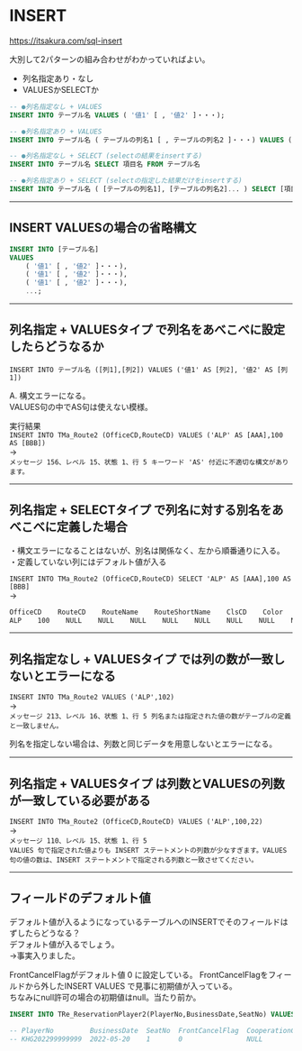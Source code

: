 # INSERT

<https://itsakura.com/sql-insert>  

大別して2パターンの組み合わせがわかっていればよい。  

- 列名指定あり・なし  
- VALUESかSELECTか  

``` sql : 基本
-- ●列名指定なし + VALUES
INSERT INTO テーブル名 VALUES ( '値1' [ , '値2' ]・・・);

-- ●列名指定あり + VALUES
INSERT INTO テーブル名 ( テーブルの列名1 [ , テーブルの列名2 ]・・・) VALUES ( '値1' [ , '値2' ]・・・);

-- ●列名指定なし + SELECT (selectの結果をinsertする)
INSERT INTO テーブル名 SELECT 項目名 FROM テーブル名

-- ●列名指定あり + SELECT (selectの指定した結果だけをinsertする)
INSERT INTO テーブル名 ( [テーブルの列名1], [テーブルの列名2]... ) SELECT [項目名1],[項目名2]... FROM 別テーブル名
```

---

## INSERT VALUESの場合の省略構文

``` sql
INSERT INTO [テーブル名]
VALUES 
    ( '値1' [ , '値2' ]・・・), 
    ( '値1' [ , '値2' ]・・・), 
    ( '値1' [ , '値2' ]・・・), 
    ...;
```

---

## 列名指定 + VALUESタイプ で列名をあべこべに設定したらどうなるか

`INSERT INTO テーブル名 ([列1],[列2]) VALUES ('値1' AS [列2], '値2' AS [列1])`  

A. 構文エラーになる。  
VALUES句の中でAS句は使えない模様。  

実行結果  
`INSERT INTO TMa_Route2 (OfficeCD,RouteCD) VALUES ('ALP' AS [AAA],100 AS [BBB])`  
→  
`メッセージ 156、レベル 15、状態 1、行 5 キーワード 'AS' 付近に不適切な構文があります。`  

---

## 列名指定 + SELECTタイプ で列名に対する別名をあべこべに定義した場合

・構文エラーになることはないが、別名は関係なく、左から順番通りに入る。  
・定義していない列にはデフォルト値が入る  

`INSERT INTO TMa_Route2 (OfficeCD,RouteCD) SELECT 'ALP' AS [AAA],100 AS [BBB]`  
→  

``` txt
OfficeCD    RouteCD    RouteName    RouteShortName    ClsCD    Color    BackgroundColor    Sort    ValidFlag    SearchKey    InsertDateTime    InsertStaffCD    InsertStaffName    InsertProgram    InsertTerminal    UpdateDateTime    UpdateStaffCD    UpdateStaffName    UpdateProgram    UpdateTerminal
ALP    100    NULL    NULL    NULL    NULL    NULL    NULL    NULL    NULL    NULL    NULL    NULL    NULL    NULL    NULL    NULL    NULL    NULL    NULL
```

---

## 列名指定なし + VALUESタイプ では列の数が一致しないとエラーになる

`INSERT INTO TMa_Route2 VALUES ('ALP',102)`  
→  
`メッセージ 213、レベル 16、状態 1、行 5 列名または指定された値の数がテーブルの定義と一致しません。`  

列名を指定しない場合は、列数と同じデータを用意しないとエラーになる。  

---

## 列名指定 + VALUESタイプ は列数とVALUESの列数が一致している必要がある

`INSERT INTO TMa_Route2 (OfficeCD,RouteCD) VALUES ('ALP',100,22)`  
→  
`メッセージ 110、レベル 15、状態 1、行 5`  
`VALUES 句で指定された値よりも INSERT ステートメントの列数が少なすぎます。VALUES 句の値の数は、INSERT ステートメントで指定される列数と一致させてください。`  

---

## フィールドのデフォルト値

デフォルト値が入るようになっているテーブルへのINSERTでそのフィールドはずしたらどうなる？  
デフォルト値が入るでしょう。  
→事実入りました。  

FrontCancelFlagがデフォルト値 0 に設定している。
FrontCancelFlagをフィールドから外したINSERT VALUES で見事に初期値が入っている。  
ちなみにnull許可の場合の初期値はnull。当たり前か。  

``` sql
INSERT INTO TRe_ReservationPlayer2(PlayerNo,BusinessDate,SeatNo) VALUES('KHG202299999999','2022-05-20',1)

-- PlayerNo         BusinessDate  SeatNo  FrontCancelFlag  CooperationClsCD
-- KHG202299999999  2022-05-20    1       0                NULL
```
